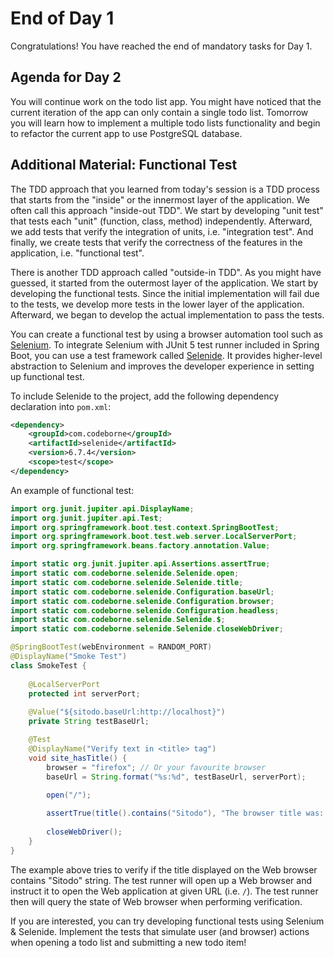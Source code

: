 # End of Day 1

Congratulations! You have reached the end of mandatory tasks for Day 1.

## Agenda for Day 2

You will continue work on the todo list app.
You might have noticed that the current iteration of the app can only contain a single todo list.
Tomorrow you will learn how to implement a multiple todo lists functionality and begin to refactor the current app to use PostgreSQL database.

## Additional Material: Functional Test

The TDD approach that you learned from today's session is a TDD process that starts from the "inside" or the innermost layer of the application.
We often call this approach "inside-out TDD".
We start by developing "unit test" that tests each "unit" (function, class, method) independently.
Afterward, we add tests that verify the integration of units, i.e. "integration test".
And finally, we create tests that verify the correctness of the features in the application, i.e. "functional test".

There is another TDD approach called "outside-in TDD".
As you might have guessed, it started from the outermost layer of the application.
We start by developing the functional tests.
Since the initial implementation will fail due to the tests,
we develop more tests in the lower layer of the application.
Afterward, we began to develop the actual implementation to pass the tests.

You can create a functional test by using a browser automation tool such as [Selenium](https://www.selenium.dev/).
To integrate Selenium with JUnit 5 test runner included in Spring Boot,
you can use a test framework called [Selenide](https://selenide.org/).
It provides higher-level abstraction to Selenium and improves the developer experience in setting up functional test.

To include Selenide to the project, add the following dependency declaration into `pom.xml`:

```xml
<dependency>
    <groupId>com.codeborne</groupId>
    <artifactId>selenide</artifactId>
    <version>6.7.4</version>
    <scope>test</scope>
</dependency>
```

An example of functional test:

```java
import org.junit.jupiter.api.DisplayName;
import org.junit.jupiter.api.Test;
import org.springframework.boot.test.context.SpringBootTest;
import org.springframework.boot.test.web.server.LocalServerPort;
import org.springframework.beans.factory.annotation.Value;

import static org.junit.jupiter.api.Assertions.assertTrue;
import static com.codeborne.selenide.Selenide.open;
import static com.codeborne.selenide.Selenide.title;
import static com.codeborne.selenide.Configuration.baseUrl;
import static com.codeborne.selenide.Configuration.browser;
import static com.codeborne.selenide.Configuration.headless;
import static com.codeborne.selenide.Selenide.$;
import static com.codeborne.selenide.Selenide.closeWebDriver;

@SpringBootTest(webEnvironment = RANDOM_PORT)
@DisplayName("Smoke Test")
class SmokeTest {
    
    @LocalServerPort
    protected int serverPort;
    
    @Value("${sitodo.baseUrl:http://localhost}")
    private String testBaseUrl;

    @Test
    @DisplayName("Verify text in <title> tag")
    void site_hasTitle() {
        browser = "firefox"; // Or your favourite browser
        baseUrl = String.format("%s:%d", testBaseUrl, serverPort);
        
        open("/");

        assertTrue(title().contains("Sitodo"), "The browser title was: " + title());
        
        closeWebDriver();
    }
}
```

The example above tries to verify if the title displayed on the Web browser contains "Sitodo" string.
The test runner will open up a Web browser and instruct it to open the Web application at given URL (i.e. `/`).
The test runner then will query the state of Web browser when performing verification.

If you are interested, you can try developing functional tests using Selenium & Selenide.
Implement the tests that simulate user (and browser) actions when opening a todo list and submitting a new todo item!
